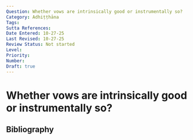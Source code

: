 ```yaml
---
Question: Whether vows are intrinsically good or instrumentally so?
Category: Adhiṭṭhāna
Tags: 
Sutta References: 
Date Entered: 10-27-25
Last Revised: 10-27-25
Review Status: Not started
Level: 
Priority: 
Number: 
Draft: true
---
```


# Whether vows are intrinsically good or instrumentally so?

## Bibliography

<!-- 

Notes:



-->
